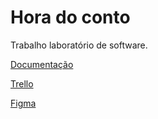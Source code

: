 # Hora do conto
Trabalho laboratório de software.

[Documentação](../../wiki/)

[Trello](https://trello.com/b/YeF9M90x/trabalho-lab-software“)

[Figma](https://www.figma.com/file/bN6zoCIM9qWVmAFHMcEEYf/Untitled?node-id=0%3A1)
